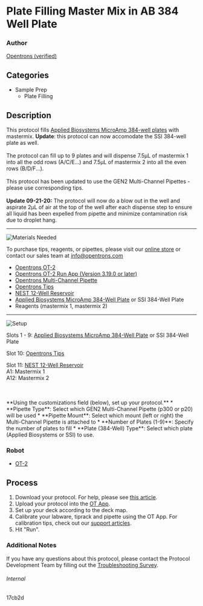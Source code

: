 # Plate Filling Master Mix in AB 384 Well Plate

### Author
[Opentrons (verified)](https://opentrons.com/)

## Categories
* Sample Prep
	* Plate Filling


## Description
This protocol fills [Applied Biosystems MicroAmp 384-well plates]([https://www.thermofisher.com/order/catalog/product/4343370#/4343370) with mastermix. **Update**: this protocol can now accomodate the SSI 384-well plate as well.</br>
</br>
The protocol can fill up to 9 plates and will dispense 7.5µL of mastermix 1 into all the odd rows (A/C/E...) and 7.5µL of mastermix 2 into all the even rows (B/D/F...).</br>
</br>
This protocol has been updated to use the GEN2 Multi-Channel Pipettes - please use corresponding tips.</br>
</br>
**Update 09-21-20:** The protocol will now do a blow out in the well and aspirate 2µL of air at the top of the well after each dispense step to ensure all liquid has been expelled from pipette and minimize contamination risk due to droplet hang.


---
![Materials Needed](https://s3.amazonaws.com/opentrons-protocol-library-website/custom-README-images/001-General+Headings/materials.png)

To purchase tips, reagents, or pipettes, please visit our [online store](https://shop.opentrons.com/) or contact our sales team at [info@opentrons.com](mailto:info@opentrons.com)

* [Opentrons OT-2](https://shop.opentrons.com/collections/ot-2-robot/products/ot-2)
* [Opentrons OT-2 Run App (Version 3.19.0 or later)](https://opentrons.com/ot-app/)
* [Opentrons Multi-Channel Pipette](https://shop.opentrons.com/collections/ot-2-pipettes)
* [Opentrons Tips](https://shop.opentrons.com/collections/opentrons-tips/products/opentrons-10ul-tips)
* [NEST 12-Well Reservoir](https://shop.opentrons.com/collections/verified-labware/products/nest-12-well-reservoir-15-ml)
* [Applied Biosystems MicroAmp 384-Well Plate](https://www.thermofisher.com/order/catalog/product/4343370#/4343370) or SSI 384-Well Plate
* Reagents (mastermix 1, mastermix 2)


---
![Setup](https://s3.amazonaws.com/opentrons-protocol-library-website/custom-README-images/001-General+Headings/Setup.png)

Slots 1 - 9: [Applied Biosystems MicroAmp 384-Well Plate](https://www.thermofisher.com/order/catalog/product/4343370#/4343370) or SSI 384-Well Plate

Slot 10: [Opentrons Tips](https://shop.opentrons.com/collections/opentrons-tips/products/opentrons-10ul-tips)

Slot 11: [NEST 12-Well Reservoir](https://shop.opentrons.com/collections/verified-labware/products/nest-12-well-reservoir-15-ml)</br>
A1: Mastermix 1</br>
A12: Mastermix 2</br>

</br>
</br>
**Using the customizations field (below), set up your protocol.**
* **Pipette Type**: Select which GEN2 Multi-Channel Pipette (p300 or p20) will be used
* **Pipette Mount**: Select which mount (left or right) the Multi-Channel Pipette is attached to
* **Number of Plates (1-9)**: Specify the number of plates to fill
* **Plate (384-Well) Type**: Select which plate (Applied Biosystems or SSI) to use.



### Robot
* [OT-2](https://opentrons.com/ot-2)

## Process

1. Download your protocol. For help, please see [this article](https://support.opentrons.com/en/articles/3136506-using-labware-in-your-protocols).
2. Upload your protocol into the [OT App](https://opentrons.com/ot-app).
3. Set up your deck according to the deck map.
4. Calibrate your labware, tiprack and pipette using the OT App. For calibration tips, check out our [support articles](https://support.opentrons.com/en/collections/1559720-guide-for-getting-started-with-the-ot-2).
5. Hit "Run".

### Additional Notes
If you have any questions about this protocol, please contact the Protocol Development Team by filling out the [Troubleshooting Survey](https://protocol-troubleshooting.paperform.co/).

###### Internal
17cb2d
